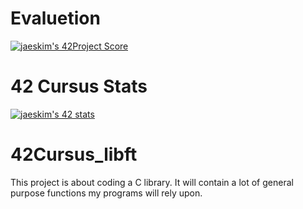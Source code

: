 # Evaluetion
[![jaeskim's 42Project Score](https://badge42.herokuapp.com/api/project/dgioia/42cursus-libft)](https://github.com/JaeSeoKim/badge42)

# 42 Cursus Stats
[![jaeskim's 42 stats](https://badge42.herokuapp.com/api/stats/dgioia?darkmode=true&cursus=C%20Piscine)](https://github.com/JaeSeoKim/badge42)

# 42Cursus_libft
This project is about coding a C library. It will contain a lot of general purpose functions my programs will rely upon.
